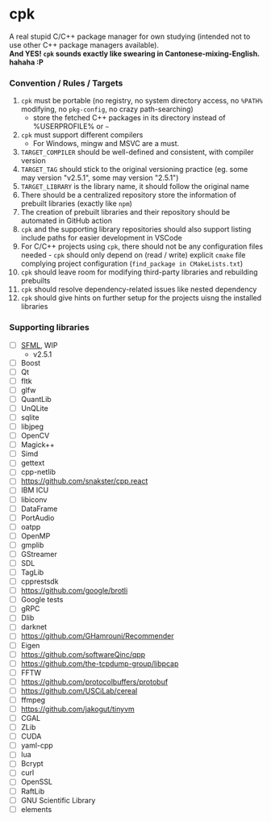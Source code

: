 cpk
===
A real stupid C/C++ package manager for own studying (intended not to use other C++ package managers available).  
**And YES! `cpk` sounds exactly like swearing in Cantonese-mixing-English. hahaha :P**

### Convention / Rules / Targets
1. `cpk` must be portable (no registry, no system directory access, no `%PATH%` modifying, no `pkg-config`, no crazy path-searching)
    - store the fetched C++ packages in its directory instead of %USERPROFILE% or `~`
2. `cpk` must support different compilers
    - For Windows, mingw and MSVC are a must. 
3. `TARGET_COMPILER` should be well-defined and consistent, with compiler version
4. `TARGET_TAG` should stick to the original versioning practice (eg. some may version "v2.5.1", some may version "2.5.1")
5. `TARGET_LIBRARY` is the library name, it should follow the original name
6. There should be a centralized repository store the information of prebuilt libraries (exactly like `npm`)
7. The creation of prebuilt libraries and their repository should be automated in GitHub action
8. `cpk` and the supporting library repositories should also support listing include paths for easier development in VSCode
9. For C/C++ projects using `cpk`, there should not be any configuration files needed - `cpk` should only depend on (read / write) explicit `cmake` file complying project configuration (`find_package in CMakeLists.txt`)
10. `cpk` should leave room for modifying third-party libraries and rebuilding prebuilts
11. `cpk` should resolve dependency-related issues like nested dependency
12. `cpk` should give hints on further setup for the projects uisng the installed libraries

### Supporting libraries
- [ ] [SFML](https://github.com/dirkarnez/sfml-prebuilt), WIP
  - v2.5.1
- [ ] Boost
- [ ] Qt
- [ ] fltk
- [ ] glfw
- [ ] QuantLib
- [ ] UnQLite
- [ ] sqlite
- [ ] libjpeg
- [ ] OpenCV
- [ ] Magick++
- [ ] Simd
- [ ] gettext
- [ ] cpp-netlib
- [ ] https://github.com/snakster/cpp.react
- [ ] IBM ICU
- [ ] libiconv
- [ ] DataFrame
- [ ] PortAudio
- [ ] oatpp
- [ ] OpenMP
- [ ] gmplib
- [ ] GStreamer
- [ ] SDL
- [ ] TagLib
- [ ] cpprestsdk
- [ ] https://github.com/google/brotli
- [ ] Google tests
- [ ] gRPC
- [ ] Dlib 
- [ ] darknet
- [ ] https://github.com/GHamrouni/Recommender
- [ ] Eigen
- [ ] https://github.com/softwareQinc/qpp
- [ ] https://github.com/the-tcpdump-group/libpcap
- [ ] FFTW
- [ ] https://github.com/protocolbuffers/protobuf
- [ ] https://github.com/USCiLab/cereal
- [ ] ffmpeg
- [ ] https://github.com/jakogut/tinyvm
- [ ] CGAL
- [ ] ZLib
- [ ] CUDA
- [ ] yaml-cpp
- [ ] lua
- [ ] Bcrypt
- [ ] curl
- [ ] OpenSSL
- [ ] RaftLib
- [ ] GNU Scientific Library
- [ ] elements

